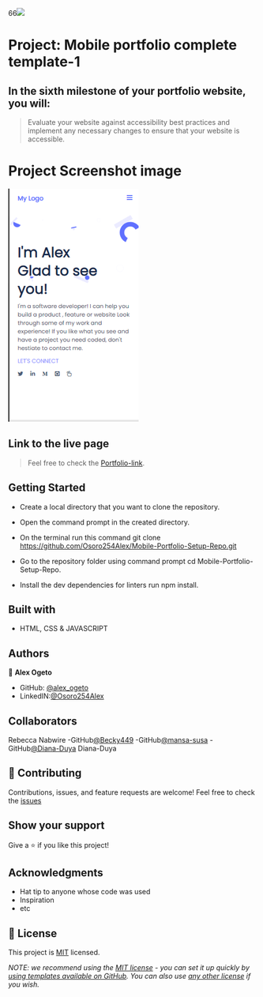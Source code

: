 66![](https://img.shields.io/badge/Microverse-blueviolet)

# Project: Mobile portfolio complete template-1

## In the sixth milestone of your portfolio website, you will:

>Evaluate your website against accessibility best practices and implement any necessary changes to ensure that your website is accessible.

# Project Screenshot image
![](./portfolio-images/Screenshot-Portfolio.png)

## Link to the live page

> Feel free to check the [Portfolio-link](https://osoro254alex.github.io/My-Portfolio/).

## Getting Started

- Create a local directory that you want to clone the repository.

- Open the command prompt in the created directory.

- On the terminal run this command git clone https://github.com/Osoro254Alex/Mobile-Portfolio-Setup-Repo.git

- Go to the repository folder using command prompt cd Mobile-Portfolio-Setup-Repo.

- Install the dev dependencies for linters run npm install.

## Built with

- HTML, CSS & JAVASCRIPT 

## Authors

👤 **Alex Ogeto**

- GitHub: [@alex_ogeto](https://github.com/Osoro254Alex)
- LinkedIN:[@Osoro254Alex](https://www.linkedin.com/feed/)

## Collaborators
Rebecca Nabwire
-GitHub[@Becky449](https://github.com/Becky449)
-GitHub[@mansa-susa](https://github.com/mansa-susa)
-GitHub[@Diana-Duya](https://github.com/Diana-Duya)
Diana-Duya
## 🤝 Contributing

Contributions, issues, and feature requests are welcome!
Feel free to check the [issues](https://github.com/Osoro254Alex/Mobile-Portfolio-Setup-Repo/issues)

## Show your support

Give a ⭐️ if you like this project!

## Acknowledgments

- Hat tip to anyone whose code was used
- Inspiration
- etc

## 📝 License

This project is [MIT](./LICENSE) licensed.

_NOTE: we recommend using the [MIT license](https://choosealicense.com/licenses/mit/) - you can set it up quickly by [using templates available on GitHub](https://docs.github.com/en/communities/setting-up-your-project-for-healthy-contributions/adding-a-license-to-a-repository). You can also use [any other license](https://choosealicense.com/licenses/) if you wish._

